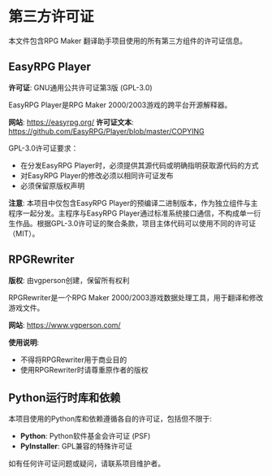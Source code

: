 # 第三方许可证

本文件包含RPG Maker 翻译助手项目使用的所有第三方组件的许可证信息。

## EasyRPG Player

**许可证**: GNU通用公共许可证第3版 (GPL-3.0)

EasyRPG Player是RPG Maker 2000/2003游戏的跨平台开源解释器。

**网站**: <https://easyrpg.org/>
**许可证文本**: <https://github.com/EasyRPG/Player/blob/master/COPYING>

GPL-3.0许可证要求：

- 在分发EasyRPG Player时，必须提供其源代码或明确指明获取源代码的方式
- 对EasyRPG Player的修改必须以相同许可证发布
- 必须保留原版权声明

**注意**: 本项目中仅包含EasyRPG Player的预编译二进制版本，作为独立组件与主程序一起分发。主程序与EasyRPG Player通过标准系统接口通信，不构成单一衍生作品。根据GPL-3.0许可证的聚合条款，项目主体代码可以使用不同的许可证（MIT）。

## RPGRewriter

**版权**: 由vgperson创建，保留所有权利

RPGRewriter是一个RPG Maker 2000/2003游戏数据处理工具，用于翻译和修改游戏文件。

**网站**: <https://www.vgperson.com/>

**使用说明**:

- 不得将RPGRewriter用于商业目的
- 使用RPGRewriter时请尊重原作者的版权

## Python运行时库和依赖

本项目使用的Python库和依赖遵循各自的许可证，包括但不限于:

- **Python**: Python软件基金会许可证 (PSF)
- **PyInstaller**: GPL兼容的特殊许可证

如有任何许可证问题或疑问，请联系项目维护者。 